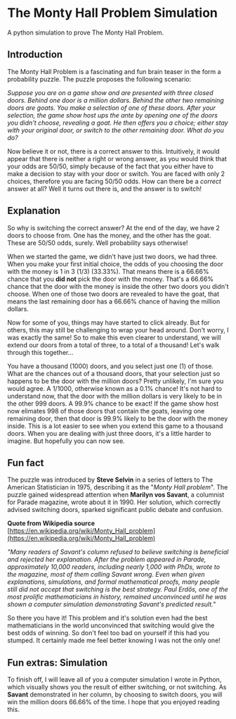 # The Monty Hall Problem Simulation
A python simulation to prove The Monty Hall Problem.


## Introduction
The Monty Hall Problem is a fascinating and fun brain teaser in the form a probability puzzle. The puzzle proposes the following scenario:

*Suppose you are on a game show and are presented with three closed doors. Behind one door is a million dollars. Behind the other two remaining doors are goats. You make a selection of one of these doors. After your selection, the game show host ups the ante by opening one of the doors you didn't choose, revealing a goat. He then offers you a choice; either stay with your original door, or switch to the other remaining door. What do you do?*

Now believe it or not, there is a correct answer to this. Intuitively, it would appear that there is neither a right or wrong answer, as you would think that your odds are 50/50, simply because of the fact that you either have to make a decision to stay with your door or switch. You are faced with only 2 choices, therefore you are facing 50/50 odds. How can there be a *correct* answer at all? Well it turns out there is, and the answer is to switch!


## Explanation
So why is switching the correct answer? At the end of the day, we have 2 doors to choose from. One has the money, and the other has the goat. These are 50/50 odds, surely. Well probability says otherwise!

When we started the game, we didn't have just two doors, we had three. When you make your first initial choice, the odds of you choosing the door with the money is 1 in 3 (1/3) (33.33%). That means there is a 66.66% chance that you **did not** pick the door with the money. That's a 66.66% chance that the door with the money is inside the other two doors you didn't choose. When one of those two doors are revealed to have the goat, that means the last remaining door has a 66.66% chance of having the million dollars.

Now for some of you, things may have started to click already. But for others, this may still be challenging to wrap your head around. Don't worry, I was exactly the same! So to make this even clearer to understand, we will extend our doors from a total of three, to a total of a thousand! Let's walk through this together...

You have a thousand (1000) doors, and you select just one (1) of those. What are the chances out of a thousand doors, that your selection just so happens to be the door with the million doors? Pretty unlikely, I'm sure you would agree. A 1/1000, otherwise known as a 0.1% chance! It's not hard to understand now, that the door with the million dollars is very likely to be in the other 999 doors. A 99.9% chance to be exact! If the game show host now elimates 998 of those doors that contain the goats, leaving one remaining door, then that door is 99.9% likely to be the door with the money inside. This is a lot easier to see when you extend this game to a thousand doors. When you are dealing with just three doors, it's a little harder to imagine. But hopefully you can now see.


## Fun fact
The puzzle was introduced by **Steve Selvin** in a series of letters to The American Statistician in 1975, describing it as the "*Monty Hall problem*". The puzzle gained widespread attention when **Marilyn vos Savant**, a columnist for Parade magazine, wrote about it in 1990. Her solution, which correctly advised switching doors, sparked significant public debate and confusion.

**Quote from Wikipedia source** [https://en.wikipedia.org/wiki/Monty_Hall_problem](https://en.wikipedia.org/wiki/Monty_Hall_problem)

*"Many readers of Savant's column refused to believe switching is beneficial and rejected her explanation. After the problem appeared in Parade, approximately 10,000 readers, including nearly 1,000 with PhDs, wrote to the magazine, most of them calling Savant wrong. Even when given explanations, simulations, and formal mathematical proofs, many people still did not accept that switching is the best strategy. Paul Erdős, one of the most prolific mathematicians in history, remained unconvinced until he was shown a computer simulation demonstrating Savant's predicted result."*

So there you have it! This problem and it's solution even had the best mathematicians in the world unconvinced that switching would give the best odds of winning. So don't feel too bad on yourself if this had you stumped. It certainly made me feel better knowing I was not the only one!


## Fun extras: Simulation
To finish off, I will leave all of you a computer simulation I wrote in Python, which visually shows you the result of either switching, or not switching. As **Savant** demonstrated in her column, by choosing to switch doors, you will win the million doors 66.66% of the time. I hope that you enjoyed reading this.
